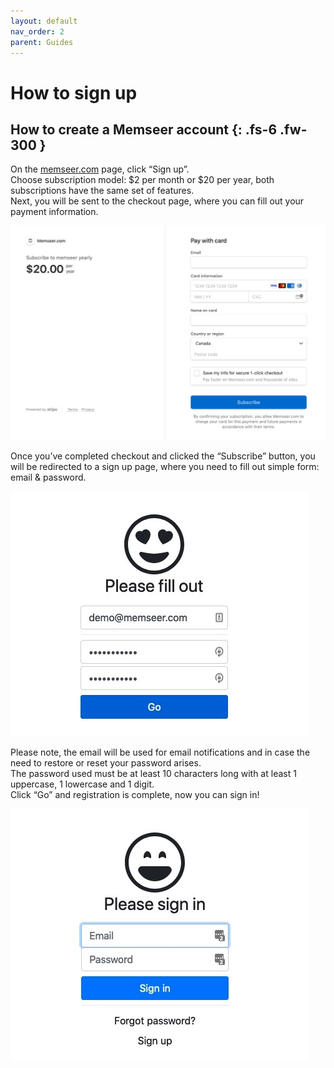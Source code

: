 ```yaml
---
layout: default
nav_order: 2
parent: Guides
---
```


# How to sign up

How to create a Memseer account 
{: .fs-6 .fw-300 }
---

On the [memseer.com](https://memseer.com) page, click “Sign up”.\
Choose subscription model: $2 per month or $20 per year, both subscriptions have the same set
of features.\
Next, you will be sent to the checkout page, where you can fill out your payment information.

![](../../assets/images/sign_up/checkout.jpg)

Once you’ve completed checkout and clicked the “Subscribe” button, you will be redirected to a sign up page, where you need to fill out simple form: email &
password.

![](../../assets/images/sign_up/sign_up.jpg)

Please note, the email will be used for email notifications and in case the need to restore or reset your password arises.\
The password used must be at least 10 characters long with at least 1 uppercase, 1 lowercase and 1 digit.\
Click “Go” and registration is complete, now you can sign in!

![](../../assets/images/sign_up/signin.jpg)
